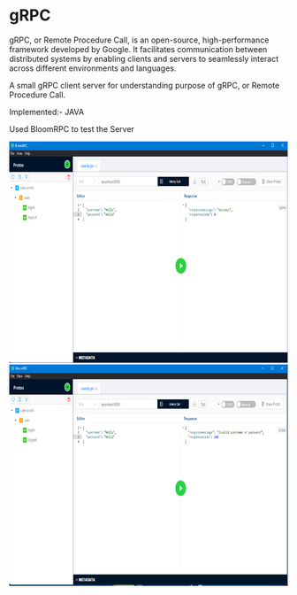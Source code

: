 # gRPC
gRPC, or Remote Procedure Call, is an open-source, high-performance framework developed by Google. It facilitates communication between distributed systems by enabling clients and servers to seamlessly interact across different environments and languages.

A small gRPC client server for understanding purpose of gRPC, or Remote Procedure Call.

Implemented:- JAVA

Used BloomRPC to test the Server

<img height="400" src="images/Screenshot 2024-01-03 004448.png" width="auto"/>


<img height="400" src="images/Screenshot 2024-01-03 004504.png" width="auto"/>